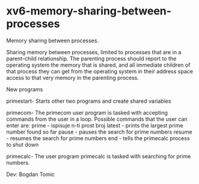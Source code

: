 # xv6-memory-sharing-between-processes
Memory sharing between processes.

Sharing memory between processes, limited to processes that are in a parent-child relationship. The parenting process should report to the operating system the memory that is shared, and all immediate children of that process they can get from the operating system in their address space access to that very memory in the parenting process.

New programs

primestart-
Starts other two programs and create shared variables

primecom-
The primecom user program is tasked with accepting commands from the user in a loop.
Possible commands that the user can enter are:
prime <n> - ispisuje n-ti prost broj
latest - prints the largest prime number found so far
pause - pauses the search for prime numbers
resume - resumes the search for prime numbers
end - tells the primecalc process to shut down
  
primecalc-
The user program primecalc is tasked with searching for prime numbers.

 Dev: Bogdan Tomic
